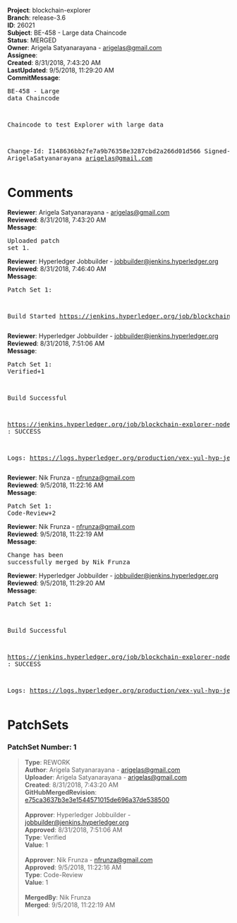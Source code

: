<strong>Project</strong>: blockchain-explorer<br><strong>Branch</strong>: release-3.6<br><strong>ID</strong>: 26021<br><strong>Subject</strong>: BE-458 - Large data Chaincode<br><strong>Status</strong>: MERGED<br><strong>Owner</strong>: Arigela Satyanarayana - arigelas@gmail.com<br><strong>Assignee</strong>:<br><strong>Created</strong>: 8/31/2018, 7:43:20 AM<br><strong>LastUpdated</strong>: 9/5/2018, 11:29:20 AM<br><strong>CommitMessage</strong>:<br><pre>BE-458 - Large data Chaincode

Chaincode to test Explorer with large data

Change-Id: I148636bb2fe7a9b76358e3287cbd2a266d01d566
Signed-off-by: ArigelaSatyanarayana <arigelas@gmail.com>
</pre><h1>Comments</h1><strong>Reviewer</strong>: Arigela Satyanarayana - arigelas@gmail.com<br><strong>Reviewed</strong>: 8/31/2018, 7:43:20 AM<br><strong>Message</strong>: <pre>Uploaded patch set 1.</pre><strong>Reviewer</strong>: Hyperledger Jobbuilder - jobbuilder@jenkins.hyperledger.org<br><strong>Reviewed</strong>: 8/31/2018, 7:46:40 AM<br><strong>Message</strong>: <pre>Patch Set 1:

Build Started https://jenkins.hyperledger.org/job/blockchain-explorer-node6-verify-x86_64/451/</pre><strong>Reviewer</strong>: Hyperledger Jobbuilder - jobbuilder@jenkins.hyperledger.org<br><strong>Reviewed</strong>: 8/31/2018, 7:51:06 AM<br><strong>Message</strong>: <pre>Patch Set 1: Verified+1

Build Successful 

https://jenkins.hyperledger.org/job/blockchain-explorer-node6-verify-x86_64/451/ : SUCCESS

Logs: https://logs.hyperledger.org/production/vex-yul-hyp-jenkins-3/blockchain-explorer-node6-verify-x86_64/451</pre><strong>Reviewer</strong>: Nik Frunza - nfrunza@gmail.com<br><strong>Reviewed</strong>: 9/5/2018, 11:22:16 AM<br><strong>Message</strong>: <pre>Patch Set 1: Code-Review+2</pre><strong>Reviewer</strong>: Nik Frunza - nfrunza@gmail.com<br><strong>Reviewed</strong>: 9/5/2018, 11:22:19 AM<br><strong>Message</strong>: <pre>Change has been successfully merged by Nik Frunza</pre><strong>Reviewer</strong>: Hyperledger Jobbuilder - jobbuilder@jenkins.hyperledger.org<br><strong>Reviewed</strong>: 9/5/2018, 11:29:20 AM<br><strong>Message</strong>: <pre>Patch Set 1:

Build Successful 

https://jenkins.hyperledger.org/job/blockchain-explorer-node6-merge-x86_64/257/ : SUCCESS

Logs: https://logs.hyperledger.org/production/vex-yul-hyp-jenkins-3/blockchain-explorer-node6-merge-x86_64/257</pre><h1>PatchSets</h1><h3>PatchSet Number: 1</h3><blockquote><strong>Type</strong>: REWORK<br><strong>Author</strong>: Arigela Satyanarayana - arigelas@gmail.com<br><strong>Uploader</strong>: Arigela Satyanarayana - arigelas@gmail.com<br><strong>Created</strong>: 8/31/2018, 7:43:20 AM<br><strong>GitHubMergedRevision</strong>: [e75ca3637b3e3e1544571015de696a37de538500](https://github.com/hyperledger-gerrit-archive/blockchain-explorer/commit/e75ca3637b3e3e1544571015de696a37de538500)<br><br><strong>Approver</strong>: Hyperledger Jobbuilder - jobbuilder@jenkins.hyperledger.org<br><strong>Approved</strong>: 8/31/2018, 7:51:06 AM<br><strong>Type</strong>: Verified<br><strong>Value</strong>: 1<br><br><strong>Approver</strong>: Nik Frunza - nfrunza@gmail.com<br><strong>Approved</strong>: 9/5/2018, 11:22:16 AM<br><strong>Type</strong>: Code-Review<br><strong>Value</strong>: 1<br><br><strong>MergedBy</strong>: Nik Frunza<br><strong>Merged</strong>: 9/5/2018, 11:22:19 AM<br><br></blockquote>